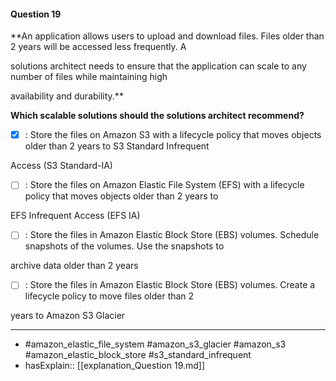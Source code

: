 #### Question  19

**An application allows users to upload and download files. Files older than 2 years will be accessed less frequently. A

solutions architect needs to ensure that the application can scale to any number of files while maintaining high

availability and durability.**

**Which scalable solutions should the solutions architect recommend?**

- [x] :  Store the files on Amazon S3 with a lifecycle policy that moves objects older than 2 years to S3 Standard Infrequent

Access (S3 Standard-IA)

- [ ] :  Store the files on Amazon Elastic File System (EFS) with a lifecycle policy that moves objects older than 2 years to

EFS Infrequent Access (EFS IA)

- [ ] :  Store the files in Amazon Elastic Block Store (EBS) volumes. Schedule snapshots of the volumes. Use the snapshots to

archive data older than 2 years

- [ ] :  Store the files in Amazon Elastic Block Store (EBS) volumes. Create a lifecycle policy to move files older than 2

years to Amazon S3 Glacier

----

- #amazon_elastic_file_system #amazon_s3_glacier #amazon_s3 #amazon_elastic_block_store #s3_standard_infrequent
- hasExplain:: [[explanation_Question  19.md]]
